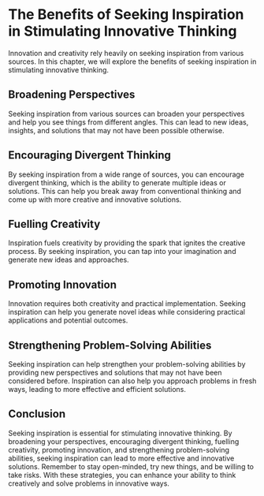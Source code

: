 The Benefits of Seeking Inspiration in Stimulating Innovative Thinking
======================================================================================================

Innovation and creativity rely heavily on seeking inspiration from various sources. In this chapter, we will explore the benefits of seeking inspiration in stimulating innovative thinking.

Broadening Perspectives
-----------------------

Seeking inspiration from various sources can broaden your perspectives and help you see things from different angles. This can lead to new ideas, insights, and solutions that may not have been possible otherwise.

Encouraging Divergent Thinking
------------------------------

By seeking inspiration from a wide range of sources, you can encourage divergent thinking, which is the ability to generate multiple ideas or solutions. This can help you break away from conventional thinking and come up with more creative and innovative solutions.

Fuelling Creativity
-------------------

Inspiration fuels creativity by providing the spark that ignites the creative process. By seeking inspiration, you can tap into your imagination and generate new ideas and approaches.

Promoting Innovation
--------------------

Innovation requires both creativity and practical implementation. Seeking inspiration can help you generate novel ideas while considering practical applications and potential outcomes.

Strengthening Problem-Solving Abilities
---------------------------------------

Seeking inspiration can help strengthen your problem-solving abilities by providing new perspectives and solutions that may not have been considered before. Inspiration can also help you approach problems in fresh ways, leading to more effective and efficient solutions.

Conclusion
----------

Seeking inspiration is essential for stimulating innovative thinking. By broadening your perspectives, encouraging divergent thinking, fuelling creativity, promoting innovation, and strengthening problem-solving abilities, seeking inspiration can lead to more effective and innovative solutions. Remember to stay open-minded, try new things, and be willing to take risks. With these strategies, you can enhance your ability to think creatively and solve problems in innovative ways.

